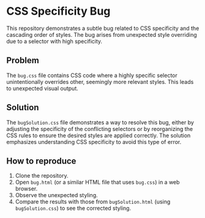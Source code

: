 # CSS Specificity Bug

This repository demonstrates a subtle bug related to CSS specificity and the cascading order of styles. The bug arises from unexpected style overriding due to a selector with high specificity.

## Problem

The `bug.css` file contains CSS code where a highly specific selector unintentionally overrides other, seemingly more relevant styles. This leads to unexpected visual output.

## Solution

The `bugSolution.css` file demonstrates a way to resolve this bug, either by adjusting the specificity of the conflicting selectors or by reorganizing the CSS rules to ensure the desired styles are applied correctly. The solution emphasizes understanding CSS specificity to avoid this type of error.

## How to reproduce

1. Clone the repository.
2. Open `bug.html` (or a similar HTML file that uses `bug.css`) in a web browser.
3. Observe the unexpected styling.
4. Compare the results with those from `bugSolution.html` (using `bugSolution.css`) to see the corrected styling.